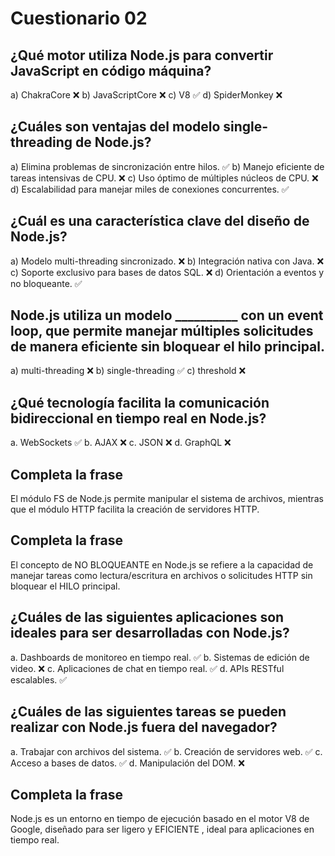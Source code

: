 # Cuestionario 02

## ¿Qué motor utiliza Node.js para convertir JavaScript en código máquina?
a) ChakraCore       ❌
b) JavaScriptCore   ❌
c) V8               ✅
d) SpiderMonkey     ❌

## ¿Cuáles son ventajas del modelo single-threading de Node.js?
a) Elimina problemas de sincronización entre hilos.             ✅
b) Manejo eficiente de tareas intensivas de CPU.                ❌
c) Uso óptimo de múltiples núcleos de CPU.                      ❌
d) Escalabilidad para manejar miles de conexiones concurrentes. ✅

## ¿Cuál es una característica clave del diseño de Node.js?
a) Modelo multi-threading sincronizado.         ❌
b) Integración nativa con Java.                 ❌
c) Soporte exclusivo para bases de datos SQL.   ❌
d) Orientación a eventos y no bloqueante.       ✅

## Node.js utiliza un modelo __________ con un event loop, que permite manejar múltiples solicitudes de manera eficiente sin bloquear el hilo principal.
a) multi-threading  ❌
b) single-threading ✅
c) threshold        ❌

## ¿Qué tecnología facilita la comunicación bidireccional en tiempo real en Node.js?
a. WebSockets   ✅
b. AJAX         ❌
c. JSON         ❌
d. GraphQL      ❌

## Completa la frase
El módulo FS de Node.js permite manipular el sistema de archivos, mientras que el módulo HTTP facilita la creación de servidores HTTP.

## Completa la frase
El concepto de NO BLOQUEANTE en Node.js se refiere a la capacidad de manejar tareas como lectura/escritura en archivos o solicitudes HTTP sin bloquear el HILO principal.

## ¿Cuáles de las siguientes aplicaciones son ideales para ser desarrolladas con Node.js?
a. Dashboards de monitoreo en tiempo real.  ✅
b. Sistemas de edición de video.            ❌
c. Aplicaciones de chat en tiempo real.     ✅
d. APIs RESTful escalables.                 ✅

## ¿Cuáles de las siguientes tareas se pueden realizar con Node.js fuera del navegador?
a. Trabajar con archivos del sistema.   ✅
b. Creación de servidores web.          ✅
c. Acceso a bases de datos.             ✅
d. Manipulación del DOM.                ❌

## Completa la frase
Node.js es un entorno en tiempo de ejecución basado en el motor V8 de Google, diseñado para ser ligero y EFICIENTE , ideal para aplicaciones en tiempo real.